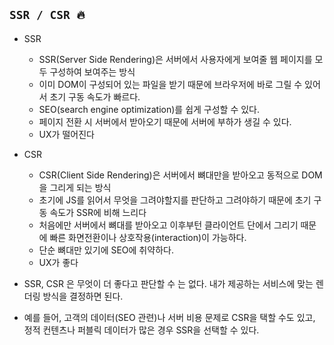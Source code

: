 ## `SSR / CSR 🔥`

- SSR
    - SSR(Server Side Rendering)은 서버에서 사용자에게 보여줄 웹 페이지를 모두 구성하여 보여주는 방식
    - 이미 DOM이 구성되어 있는 파일을 받기 때문에 브라우저에 바로 그릴 수 있어서 초기 구동 속도가 빠르다.
    - SEO(search engine optimization)를 쉽게 구성할 수 있다.
    - 페이지 전환 시 서버에서 받아오기 때문에 서버에 부하가 생길 수 있다.
    - UX가 떨어진다
- CSR
    - CSR(Client Side Rendering)은 서버에서 뼈대만을 받아오고 동적으로 DOM을 그리게 되는 방식
    - 초기에 JS를 읽어서 무엇을 그려야할지를 판단하고 그려야하기 때문에 초기 구동 속도가 SSR에 비해 느리다
    - 처음에만 서버에서 뼈대를 받아오고 이후부턴 클라이언트 단에서 그리기 때문에 빠른 화면전환이나 상호작용(interaction)이 가능하다.
    - 단순 뼈대만 있기에 SEO에 취약하다.
    - UX가 좋다

- SSR, CSR 은 무엇이 더 좋다고 판단할 수 는 없다. 내가 제공하는 서비스에 맞는 렌더링 방식을 결정하면 된다.
- 예를 들어, 고객의 데이터(SEO 관련)나 서버 비용 문제로 CSR을 택할 수도 있고, 정적 컨텐츠나 퍼블릭 데이터가 많은 경우 SSR을 선택할 수 있다.